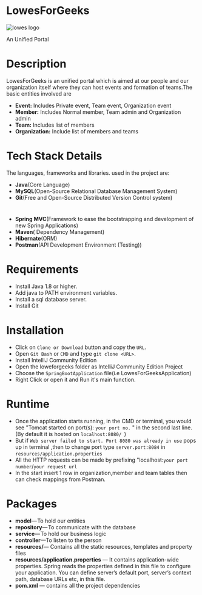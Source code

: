 # LowesForGeeks
![lowes logo](https://user-images.githubusercontent.com/37938543/82596757-7e6a9c00-9bc5-11ea-8127-ae568960b12f.jpg)

An Unified Portal

# Description

LowesForGeeks is an unified portal which is aimed at our people and our organization itself where they can host events and formation of teams.The basic entities 
involved are
- **Event:** Includes Private event, Team event, Organization event
- **Member:** Includes Normal member, Team admin and Organization admin
- **Team:** Includes list of members
- **Organization:** Include list of members and teams

# Tech Stack Details
The languages, frameworks and libraries. used in the project are:
- **Java**(Core Language)
- **MySQL**(Open-Source Relational Database Management System)
- **Git**(Free and Open-Source Distributed Version Control system)
#
- **Spring MVC**(Framework to ease the bootstrapping and development of new Spring Applications)
- **Maven**( Dependency Management)
- **Hibernate**(ORM)
- **Postman**(API Development Environment (Testing))

# Requirements
- Install Java 1.8 or higher.
- Add java to PATH environment variables.
- Install a sql database server.
- Install Git

# Installation

- Click on `Clone or Download` button and copy the `URL`.
- Open `Git Bash` or `CMD` and type `git clone <URL>`.
- Install IntelliJ Community Edition
- Open the loweforgeeks folder as IntelliJ Community Edition Project
- Choose the `SpringBootApplication` file(i.e LowesForGeeksApplication)
- Right Click or open it and Run it's main function.

# Runtime
- Once the application starts running, in the CMD or terminal, you would see "Tomcat started on port(s): `your port no.` " in the second  last line.(By default 
   it is hosted on `localhost:8080/ `)
- But if `Web server failed to start. Port 8080 was already in use` pops up in terminal ,then to change port type `server.port:8084` in 
`resources/application.properties`
- All the HTTP requests can be made by prefixing "localhost:`your port number`/`your request url`
- In the start insert 1 row in organization,member and team tables then can check mappings from Postman.

# Packages
- **model**— To hold our entities
- **repository**— To communicate with the database
- **service**— To hold our business logic
- **controller**—To listen to the person
- **resources/**— Contains all the static resources, templates and property files
- **resources/application.properties** — It contains application-wide properties. Spring reads the properties defined in this file to configure your application. 
You can define server’s default port, server’s context path, database URLs etc, in this file.
- **pom.xml** — contains all the project dependencies


